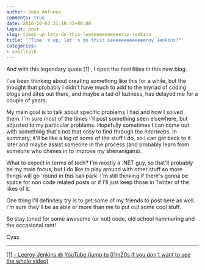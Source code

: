 ```yaml
---
author: João Antunes
comments: true
date: 2016-10-03 21:19:42+00:00
layout: post
slug: times-up-lets-do-this-leeeeeeeeeeeeeroy-jenkins
title: '"Time''s up, let''s do this! Leeeeeeeeeeeeeroy Jenkins!"'
categories:
- smalltalk
---
```


And with this legendary quote [1] , I open the hostilities in this new blog.

I've been thinking about creating something like this for a while, but the thought that probably I didn't have much to add to the myriad of coding blogs and sites out there, and maybe a tad of laziness, has delayed me for a couple of years.

My main goal is to talk about specific problems I had and how I solved them. I'm sure most of the times I'll post something seen elsewhere, but adjusted to my particular problems. Hopefully sometimes I can come out with something that's not that easy to find through the _interwebs_. In summary, it'll be like a log of some of the stuff I do, so I can get back to it later and maybe assist someone in the process (and probably learn from someone who chimes in to improve my shenanigans).

What to expect in terms of tech? I'm mostly a .NET guy, so that'll probably be my main focus, but I do like to play around with other stuff so more things will go 'round in this ball park. I'm still thinking if there's gonna be space for non code related posts or if I'll just keep those in Twitter of the likes of it.

One thing I'll definitely try is to get some of my friends to post here as well. I'm sure they'll be as able or more than me to put out some cool stuff.

So stay tuned for some awesome (or not) code, old school hammering and the occasional rant!

Cyaz



* * *



[[1] - Leeroy Jenkins @ YouTube (jump to 01m20s if you don't want to see the whole video)](https://www.youtube.com/watch?v=hooKVstzbz0)

